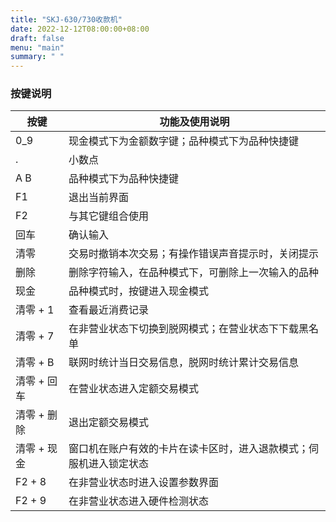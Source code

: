 ```yaml
---
title: "SKJ-630/730收款机"
date: 2022-12-12T08:00:00+08:00
draft: false 
menu: "main"
summary: " "
---
```



### 按键说明

| 按键        | 功能及使用说明                                                   |
|-------------|---------------------------------------------------------------|
| 0_9         | 现金模式下为金额数字键；品种模式下为品种快捷键                    |
| .           | 小数点                                                           |
| A B         | 品种模式下为品种快捷键                                           |
| F1          | 退出当前界面                                                     |
| F2          | 与其它键组合使用                                                 |
| 回车        | 确认输入                                                         |
| 清零        | 交易时撤销本次交易；有操作错误声音提示时，关闭提示                 |
| 删除        | 删除字符输入，在品种模式下，可删除上一次输入的品种                 |
| 现金        | 品种模式时，按键进入现金模式                                      |
| 清零 + 1    | 查看最近消费记录                                                 |
| 清零 + 7    | 在非营业状态下切换到脱网模式；在营业状态下下载黑名单              |
| 清零 + B    | 联网时统计当日交易信息，脱网时统计累计交易信息                    |
| 清零 + 回车 | 在营业状态进入定额交易模式                                       |
| 清零 + 删除 | 退出定额交易模式                                                 |
| 清零 + 现金 | 窗口机在账户有效的卡片在读卡区时，进入退款模式；伺服机进入锁定状态 |
| F2 + 8      | 在非营业状态时进入设置参数界面                                   |
| F2 + 9      | 在非营业状态进入硬件检测状态                                     |
